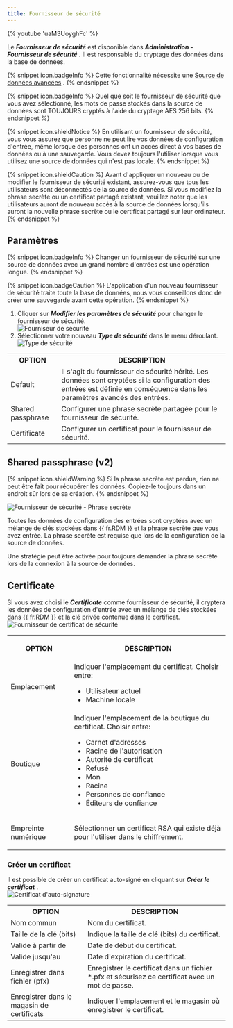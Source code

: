 ```yaml
---
title: Fournisseur de sécurité
---
```

{% youtube 'uaM3UoyghFc' %}  

Le ***Fournisseur de sécurité*** est disponible dans ***Administration - Fournisseur de sécurité*** . Il est responsable du cryptage des données dans la base de données. 

{% snippet icon.badgeInfo %} 
Cette fonctionnalité nécessite une [Source de données avancées](/rdm/windows/data-sources/data-sources-types/advanced-data-sources/) . 
{% endsnippet %}
 
{% snippet icon.badgeInfo %} 
Quel que soit le fournisseur de sécurité que vous avez sélectionné, les mots de passe stockés dans la source de données sont TOUJOURS cryptés à l'aide du cryptage AES 256 bits. 
{% endsnippet %}
 
{% snippet icon.shieldNotice %} 
En utilisant un fournisseur de sécurité, vous vous assurez que personne ne peut lire vos données de configuration d'entrée, même lorsque des personnes ont un accès direct à vos bases de données ou à une sauvegarde. Vous devez toujours l'utiliser lorsque vous utilisez une source de données qui n'est pas locale. 
{% endsnippet %}
 
{% snippet icon.shieldCaution %} 
Avant d'appliquer un nouveau ou de modifier le fournisseur de sécurité existant, assurez-vous que tous les utilisateurs sont déconnectés de la source de données. Si vous modifiez la phrase secrète ou un certificat partagé existant, veuillez noter que les utilisateurs auront de nouveau accès à la source de données lorsqu'ils auront la nouvelle phrase secrète ou le certificat partagé sur leur ordinateur. 
{% endsnippet %}
 
## Paramètres 

{% snippet icon.badgeInfo %} 
Changer un fournisseur de sécurité sur une source de données avec un grand nombre d'entrées est une opération longue. 
{% endsnippet %}
 
{% snippet icon.badgeCaution %} 
L'application d'un nouveau fournisseur de sécurité traite toute la base de données, nous vous conseillons donc de créer une sauvegarde avant cette opération. 
{% endsnippet %}
 
1. Cliquer sur ***Modifier les paramètres de sécurité*** pour changer le fournisseur de sécurité.  
![Fourniseur de sécurité](/img/fr/rdm/windows/clip10284.png) 
1. Sélectionner votre nouveau ***Type de sécurité*** dans le menu déroulant.  
![Type de sécurité](/img/fr/rdm/windows/clip10285.png) 

<table>
	<tr>
		<th>
OPTION 
		</th>
		<th>
DESCRIPTION 
		</th>
	</tr>
	<tr>
		<td>
Default 
		</td>
		<td>
Il s'agit du fournisseur de sécurité hérité. Les données sont cryptées si la configuration des entrées est définie en conséquence dans les paramètres avancés des entrées. 
		</td>
	</tr>
	<tr>
		<td>
Shared passphrase 
		</td>
		<td>
Configurer une phrase secrète partagée pour le fournisseur de sécurité. 
		</td>
	</tr>
	<tr>
		<td>
Certificate 
		</td>
		<td>
Configurer un certificat pour le fournisseur de sécurité. 
		</td>
	</tr>
</table>

## Shared passphrase (v2) 

{% snippet icon.shieldWarning %} 
Si la phrase secrète est perdue, rien ne peut être fait pour récupérer les données. Copiez-le toujours dans un endroit sûr lors de sa création. 
{% endsnippet %}
 
![Fournisseur de sécurité - Phrase secrète](/img/fr/rdm/windows/clip3436.png) 

Toutes les données de configuration des entrées sont cryptées avec un mélange de clés stockées dans {{ fr.RDM }} et la phrase secrète que vous avez entrée. La phrase secrète est requise que lors de la configuration de la source de données.  

Une stratégie peut être activée pour toujours demander la phrase secrète lors de la connexion à la source de données. 

## Certificate 

Si vous avez choisi le ***Certificate*** comme fournisseur de sécurité, il cryptera les données de configuration d'entrée avec un mélange de clés stockées dans {{ fr.RDM }} et la clé privée contenue dans le certificat.  
![Fournisseur de certificat de sécurité](/img/fr/rdm/windows/clip10286.png) 

<table>
	<tr>
		<th>

OPTION 
		</th>
		<th>
DESCRIPTION 
		</th>
	</tr>
	<tr>
		<td>
Emplacement 
		</td>
		<td>
Indiquer l'emplacement du certificat. Choisir entre:  

* Utilisateur actuel 
* Machine locale 
		</td>
	</tr>
	<tr>
		<td>
Boutique 
		</td>
		<td>
Indiquer l'emplacement de la boutique du certificat. Choisir entre:  

* Carnet d'adresses 
* Racine de l'autorisation 
* Autorité de certificat 
* Refusé 
* Mon 
* Racine 
* Personnes de confiance 
* Éditeurs de confiance 
		</td>
	</tr>
	<tr>
		<td>
Empreinte numérique 
		</td>
		<td>
Sélectionner un certificat RSA qui existe déjà pour l'utiliser dans le chiffrement. 
		</td>
	</tr>
</table>

### Créer un certificat 

Il est possible de créer un certificat auto-signé en cliquant sur ***Créer le certificat*** .  
![Certificat d'auto-signature](/img/fr/rdm/windows/clip10288.png) 

<table>
	<tr>
		<th>
OPTION 
		</th>
		<th>
DESCRIPTION 
		</th>
	</tr>
	<tr>
		<td>
Nom commun 
		</td>
		<td>
Nom du certificat. 
		</td>
	</tr>
	<tr>
		<td>
Taille de la clé (bits) 
		</td>
		<td>
Indique la taille de clé (bits) du certificat. 
		</td>
	</tr>
	<tr>
		<td>
Valide à partir de 
		</td>
		<td>
Date de début du certificat. 
		</td>
	</tr>
	<tr>
		<td>
Valide jusqu'au 
		</td>
		<td>
Date d'expiration du certificat. 
		</td>
	</tr>
	<tr>
		<td>
Enregistrer dans fichier (pfx) 
		</td>
		<td>
Enregistrer le certificat dans un fichier *.pfx et sécurisez ce certificat avec un mot de passe. 
		</td>
	</tr>
	<tr>
		<td>
Enregistrer dans le magasin de certificats 
		</td>
		<td>
Indiquer l'emplacement et le magasin où enregistrer le certificat. 
		</td>
	</tr>
</table>


